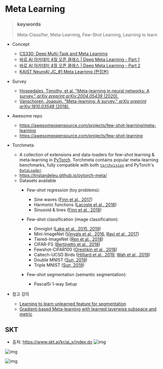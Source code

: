 # Meta Learning

> ### keywords
>
> Meta-Classifier, Meta-Learning, Few-Shot Learning,  Learning to learn

* Concept
  * [CS330: Deep Multi-Task and Meta Learning](https://github.com/abooundev/meta_learning/blob/main/CS330_Deep%20Multi-Task%20and%20Meta%20Learning.md)
  * [바로 AI 아카데미 4월 오픈 클래스 | Deep Meta Learning - Part 1](https://youtu.be/EcSp9FV7fpY)
  * [바로 AI 아카데미 4월 오픈 클래스 | Deep Meta Learning - Part 2](https://youtu.be/-aAR6PqshK8)
  * [KAIST NeuroAI JC_#1 Meta Learning (편집본)](https://youtu.be/Izqod36syY8)



* Survey
  * [Hospedales, Timothy, et al. "Meta-learning in neural networks: A survey." *arXiv preprint arXiv:2004.05439* (2020). ](https://arxiv.org/pdf/2004.05439.pdf)
  * [Vanschoren, Joaquin. "Meta-learning: A survey." *arXiv preprint arXiv:1810.03548* (2018).](https://arxiv.org/pdf/1810.03548.pdf)


* Awesome repo
  * https://awesomeopensource.com/projects/few-shot-learning/meta-learning
  * https://awesomeopensource.com/projects/few-shot-learning
    

* Torchmeta
  * A collection of extensions and data-loaders for few-shot learning & meta-learning in [PyTorch](https://pytorch.org/). Torchmeta contains popular meta-learning benchmarks, fully compatible with both [`torchvision`](https://pytorch.org/docs/stable/torchvision/index.html) and PyTorch's [`DataLoader`](https://pytorch.org/docs/stable/data.html#torch.utils.data.DataLoader).
  * https://tristandeleu.github.io/pytorch-meta/
  * Datasets available
    * Few-shot regression (toy problems):
      - Sine waves ([Finn et al., 2017](https://arxiv.org/abs/1703.03400))
      - Harmonic functions ([Lacoste et al., 2018](https://arxiv.org/abs/1806.07528))
      - Sinusoid & lines ([Finn et al., 2018](https://arxiv.org/abs/1806.02817))

    * Few-shot classification (image classification):
      - Omniglot ([Lake et al., 2015](https://www.sciencemag.org/content/350/6266/1332.short)[, 2019](https://arxiv.org/abs/1902.03477))
      - Mini-ImageNet ([Vinyals et al., 2016](https://arxiv.org/abs/1606.04080), [Ravi et al., 2017](https://openreview.net/forum?id=rJY0-Kcll))
      - Tiered-ImageNet ([Ren et al., 2018](https://arxiv.org/abs/1803.00676))
      - CIFAR-FS ([Bertinetto et al., 2018](https://arxiv.org/abs/1805.08136))
      - Fewshot-CIFAR100 ([Oreshkin et al., 2018](https://arxiv.org/abs/1805.10123))
      - Caltech-UCSD Birds ([Hilliard et al., 2019](https://arxiv.org/abs/1802.04376), [Wah et al., 2019](http://www.vision.caltech.edu/visipedia/CUB-200-2011.html))
      - Double MNIST ([Sun, 2019](https://github.com/shaohua0116/MultiDigitMNIST))
      - Triple MNIST ([Sun, 2019](https://github.com/shaohua0116/MultiDigitMNIST))

    * Few-shot segmentation (semantic segmentation):
      - Pascal5i 1-way Setup

        


* 참고 강의
  * [Learning to learn unlearned feature for segmentation](https://tv.naver.com/v/5581357)
  * [Gradient-based Meta-learning with learned layerwise subspace and metric](https://youtu.be/bMpdIPKEa7E)







## SKT
*  출처: https://www.skt.ai/kr/ai_x/index.do
![img](https://lh6.googleusercontent.com/2Jg6xaYjdFJrHAd72pvfA-oWtedS9jmfEmt34Avo7DmGWcpdk7zptFtxyvC-VvuXlvBLL3ISlGAAtF5FfYJEnixn5mZ0SlRQ95LjBfwZewRUSmzJd4PIzzNyPl6jgcU-MvdYcLL8Y48)

![img](https://lh4.googleusercontent.com/6cD_BeVCFv-nwJQ_HOAtIqWfbQg183yLuQ6RWRP5tb9dQcAqcyJqr_66vG_PyipGTIvgM6glz_XIdnvj8urZzlolARp0gkoHAn_bTJzBsHJ4j-3VEl8LHK_hl73WqhwespSRULpG2ys)

![img](https://lh4.googleusercontent.com/iMHofx8_b6DdoT4quqOpzNhRbfi4BJ8jWQYlmqs6N0Fx49v4i1XWyW9KwuL-SqSDPMR8HglFvaYRA4Ke8DSPCsI_qAMqQFtOcAe5su836Jz5UVvXRDSAK4_ofcu2WQ7QHyfMWbqdHSs)

